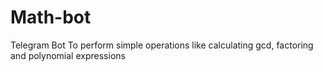 # Math-bot
Telegram Bot To perform simple operations like calculating gcd, factoring and polynomial expressions
